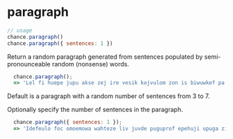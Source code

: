 # paragraph

```js
// usage
chance.paragraph()
chance.paragraph({ sentences: 1 })
```

Return a random paragraph generated from sentences populated by semi-pronounceable
random (nonsense) words.

```js
  chance.paragraph();
  => 'Lel fi huepe jupu akse zej ire vesik kojvulom zon is biwuwkef pa. Uv hokivej voh ebu numdogi akolo hik uwlez ta vacev ofdaimi acunetum suvet uhdab ir soglazo ju pafbeb. Pub cezeh fuc kebamnul he ok luumoabi rawkig me fov pin zup biv risugra. Ralpunad apkomgib alnirciw akel wa lus wahfum burog buol vecotihe abadahoj ugolo wovki ucojal fec.'
```

Default is a paragraph with a random number of sentences from 3 to 7.

Optionally specify the number of sentences in the paragraph.

```js
  chance.paragraph({ sentences: 1 });
  => 'Idefeulo foc omoemowa wahteze liv juvde puguprof epehuji upuga zige odfe igo sit pilamhul oto ukurecef.'
```




